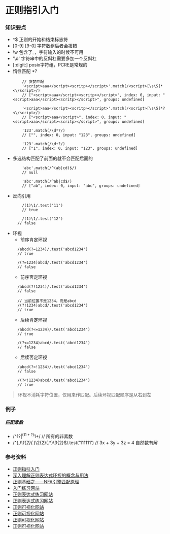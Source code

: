 # 正则指引入门

### 知识要点

* ^$ 正则的开始和结束标志符
* [0-9] [9-0] 字符数组后者会报错
* \w 包含了_，字符输入的时候不可用
* '\\d' 字符串中的反斜杠需要多加一个反斜杠
* [:digit:] posix字符组，PCRE是常规的
* 惰性匹配 *?
    ```ecmascript 6
        // 贪婪匹配
        '<script>aaa</script><scritp></script>'.match(/<script>[\s\S]*<\/script>/)
        // ["<script>aaa</script><scritp></script>", index: 0, input: "<script>aaa</script><scritp></script>", groups: undefined]

        '<script>aaa</script><scritp></script>'.match(/<script>[\s\S]*?<\/script>/)
        // ["<script>aaa</script>", index: 0, input: "<script>aaa</script><scritp></script>", groups: undefined]

        '123'.match(/\d*?/)
        // ["", index: 0, input: "123", groups: undefined]

        '123'.match(/\d+?/)
        // ["1", index: 0, input: "123", groups: undefined]
    ``` 
* 多选结构匹配了前面的就不会匹配后面的
    ```ecmascript 6
        'abc'.match(/^(ab|cd)$/)
        // null

        'abc'.match(/^ab|cd$/)
        // ["ab", index: 0, input: "abc", groups: undefined]
    ```
* 反向引用
    ```ecmascript 6
        /(1)\1/.test('11')
        // true
      
        /(1)\1/.test('12')
      // false
    ```
* 环视
    * 前序肯定环视
    ```ecmascript 6
      /abcd(?=1234)/.test('abcd1234')
      // true

      /(?=1234)abcd/.test('abcd1234')
      // false
    ```
    * 前序否定环视
    ```ecmascript 6
      /abcd(?!1234)/.test('abcd1234')
      // false

      // 当前位置不是1234，而是abcd
      /(?!1234)abcd/.test('abcd1234')
      // true
    ```
    * 后续肯定环视
    ```ecmascript 6
      /abcd(?<=1234)/.test('abcd1234')
      // true

      /(?<=1234)abcd/.test('abcd1234')
      // false
    ```
    * 后续否定环视
    ```ecmascript 6
      /abcd(?<!1234)/.test('abcd1234')
      // false
      
      /(?<!1234)abcd/.test('abcd1234')
      // true
    ```
> 环视不消耗字符位置，仅用来作匹配。后续环视匹配顺序是从右到左


### 例子

##### 匹配素数

* /^1?$|^(11+?)1+$/ // 所有的非素数
* /^(.*)\1{2}(.*)\2{2}(.*)\3{2}$/.test('111111') // 3x + 3y + 3z = 4 自然数有解

### 参考资料

* [正则指引入门](https://blog.csdn.net/qq_35883464/article/details/83374052)
* [深入理解正则表达式环视的概念与用法](https://www.cnblogs.com/tsql/p/5860889.html)
* [正则基础之——NFA引擎匹配原理](https://blog.csdn.net/lxcnn/article/details/4304651)
* [入门练习网站](https://regexone.com/lesson/introduction_abcs)
* [正则表达式练习网站](https://regexcrossword.com/playerpuzzles)
* [正则表达式练习网站](https://alf.nu/RegexGolf#accesstoken=SFhd/4OqJVxP8l1ijjC+)
* [正则可视化网站](https://regexr.com/)
* [正则可视化网站](https://www.debuggex.com/)
* [正则可视化网站](https://jex.im/regulex/#!flags=&re=%5E(a%7Cb)*%3F%24)
* [正则可视化网站](https://regexper.com/?#%5Ba-zA-Z%5D%5Ba-zA-Z_0-9%5C.%5D*@%5Ba-zA-Z_0-9.%5D%2b%5C.%28com%7Ccn%7Cnet%29)